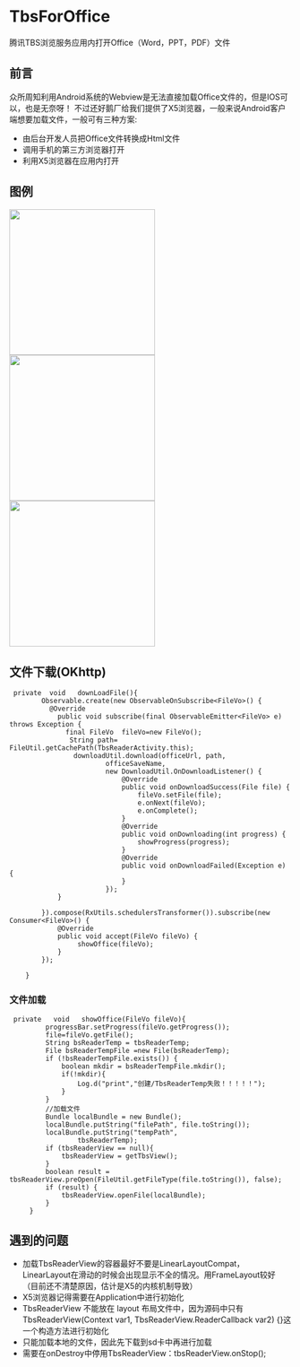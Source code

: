 # TbsForOffice
腾讯TBS浏览服务应用内打开Office（Word，PPT，PDF）文件

## 前言

众所周知利用Android系统的Webview是无法直接加载Office文件的，但是IOS可以，也是无奈呀！ 
不过还好鹅厂给我们提供了X5浏览器，一般来说Android客户端想要加载文件，一般可有三种方案:
    
* 由后台开发人员把Office文件转换成Html文件
* 调用手机的第三方浏览器打开
* 利用X5浏览器在应用内打开

## 图例
<image src="https://github.com/sky8650/TbsForOffice/blob/master/app/img/device-2019-01-25-141307.png" width="260px"/>   <image src="https://github.com/sky8650/TbsForOffice/blob/master/app/img/device-2019-01-25-141409.png" width="260px"/>    <image 
src="https://github.com/sky8650/TbsForOffice/blob/master/app/img/GIF.gif" width="260px"/>

## 文件下载(OKhttp)
```
 private  void   downLoadFile(){
        Observable.create(new ObservableOnSubscribe<FileVo>() {
          @Override
            public void subscribe(final ObservableEmitter<FileVo> e) throws Exception {
              final FileVo  fileVo=new FileVo();
               String path= FileUtil.getCachePath(TbsReaderActivity.this);
                downloadUtil.download(officeUrl, path,
                        officeSaveName,
                        new DownloadUtil.OnDownloadListener() {
                            @Override
                            public void onDownloadSuccess(File file) {
                                fileVo.setFile(file);
                                e.onNext(fileVo);
                                e.onComplete();
                            }
                            @Override
                            public void onDownloading(int progress) {
                                showProgress(progress);
                            }
                            @Override
                            public void onDownloadFailed(Exception e) {
                            }
                        });
            }

        }).compose(RxUtils.schedulersTransformer()).subscribe(new Consumer<FileVo>() {
            @Override
            public void accept(FileVo fileVo) {
                 showOffice(fileVo);
            }
        });

    }
```

### 文件加载
```
 private   void   showOffice(FileVo fileVo){
         progressBar.setProgress(fileVo.getProgress());
         file=fileVo.getFile();
         String bsReaderTemp = tbsReaderTemp;
         File bsReaderTempFile =new File(bsReaderTemp);
         if (!bsReaderTempFile.exists()) {
             boolean mkdir = bsReaderTempFile.mkdir();
             if(!mkdir){
                 Log.d("print","创建/TbsReaderTemp失败！！！！！");
             }
         }
         //加载文件
         Bundle localBundle = new Bundle();
         localBundle.putString("filePath", file.toString());
         localBundle.putString("tempPath",
                 tbsReaderTemp);
         if (tbsReaderView == null){
             tbsReaderView = getTbsView();
         }
         boolean result = tbsReaderView.preOpen(FileUtil.getFileType(file.toString()), false);
         if (result) {
             tbsReaderView.openFile(localBundle);
         }
     }

```



## 遇到的问题
   * 加载TbsReaderView的容器最好不要是LinearLayoutCompat，LinearLayout在滑动的时候会出现显示不全的情况。用FrameLayout较好
     （目前还不清楚原因，估计是X5的内核机制导致）
   * X5浏览器记得需要在Application中进行初始化
   * TbsReaderView 不能放在 layout 布局文件中，因为源码中只有TbsReaderView(Context var1, TbsReaderView.ReaderCallback var2) {}这一个构造方法进行初始化
   * 只能加载本地的文件，因此先下载到sd卡中再进行加载
   * 需要在onDestroy中停用TbsReaderView：tbsReaderView.onStop();
    
    
